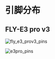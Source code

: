# 引脚分布

## FLY-E3 pro  v3

![fly_e3_prov3_pins](../../images/boards/fly_e3_pro/fly_e3_prov3_pins.svg)

![e3pro_pins](../../images/boards/fly_e3_pro/e3pro_pins.svg)





